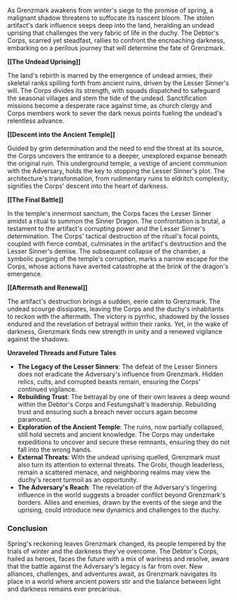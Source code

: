 As Grenzmark awakens from winter's siege to the promise of spring, a malignant shadow threatens to suffocate its nascent bloom. The stolen artifact's dark influence seeps deep into the land, heralding an undead uprising that challenges the very fabric of life in the duchy. The Debtor's Corps, scarred yet steadfast, rallies to confront the encroaching darkness, embarking on a perilous journey that will determine the fate of Grenzmark.

**[[The Undead Uprising]]**

The land's rebirth is marred by the emergence of undead armies, their skeletal ranks spilling forth from ancient ruins, driven by the Lesser Sinner's will. The Corps divides its strength, with squads dispatched to safeguard the seasonal villages and stem the tide of the undead. Sanctification missions become a desperate race against time, as church clergy and Corps members work to sever the dark nexus points fueling the undead's relentless advance.

**[[Descent into the Ancient Temple]]**

Guided by grim determination and the need to end the threat at its source, the Corps uncovers the entrance to a deeper, unexplored expanse beneath the original ruin. This underground temple, a vestige of ancient communion with the Adversary, holds the key to stopping the Lesser Sinner's plot. The architecture's transformation, from rudimentary ruins to eldritch complexity, signifies the Corps' descent into the heart of darkness.

**[[The Final Battle]]**

In the temple's innermost sanctum, the Corps faces the Lesser Sinner amidst a ritual to summon the Sinner Dragon. The confrontation is brutal, a testament to the artifact's corrupting power and the Lesser Sinner's determination. The Corps' tactical destruction of the ritual's focal points, coupled with fierce combat, culminates in the artifact's destruction and the Lesser Sinner's demise. The subsequent collapse of the chamber, a symbolic purging of the temple's corruption, marks a narrow escape for the Corps, whose actions have averted catastrophe at the brink of the dragon's emergence.

**[[Aftermath and Renewal]]**

The artifact's destruction brings a sudden, eerie calm to Grenzmark. The undead scourge dissipates, leaving the Corps and the duchy's inhabitants to reckon with the aftermath. The victory is pyrrhic, shadowed by the losses endured and the revelation of betrayal within their ranks. Yet, in the wake of darkness, Grenzmark finds new strength in unity and a renewed vigilance against the shadows.

**Unraveled Threads and Future Tales**

- **The Legacy of the Lesser Sinners**: The defeat of the Lesser Sinners does not eradicate the Adversary's influence from Grenzmark. Hidden relics, cults, and corrupted beasts remain, ensuring the Corps' continued vigilance.
- **Rebuilding Trust**: The betrayal by one of their own leaves a deep wound within the Debtor's Corps and Festungshalt's leadership. Rebuilding trust and ensuring such a breach never occurs again become paramount.
- **Exploration of the Ancient Temple**: The ruins, now partially collapsed, still hold secrets and ancient knowledge. The Corps may undertake expeditions to uncover and secure these remnants, ensuring they do not fall into the wrong hands.
- **External Threats**: With the undead uprising quelled, Grenzmark must also turn its attention to external threats. The Grobi, though leaderless, remain a scattered menace, and neighboring realms may view the duchy's recent turmoil as an opportunity.
- **The Adversary's Reach**: The revelation of the Adversary's lingering influence in the world suggests a broader conflict beyond Grenzmark's borders. Allies and enemies, drawn by the events of the siege and the uprising, could introduce new dynamics and challenges to the duchy.

### Conclusion

Spring's reckoning leaves Grenzmark changed, its people tempered by the trials of winter and the darkness they've overcome. The Debtor's Corps, hailed as heroes, faces the future with a mix of wariness and resolve, aware that the battle against the Adversary's legacy is far from over. New alliances, challenges, and adventures await, as Grenzmark navigates its place in a world where ancient powers stir and the balance between light and darkness remains ever precarious.